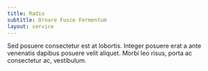 ```yaml
---
title: Radio
subtitle: Ornare Fusce Fermentum
layout: service
---
```


Sed posuere consectetur est at lobortis. Integer posuere erat a ante venenatis dapibus posuere velit aliquet. Morbi leo risus, porta ac consectetur ac, vestibulum.